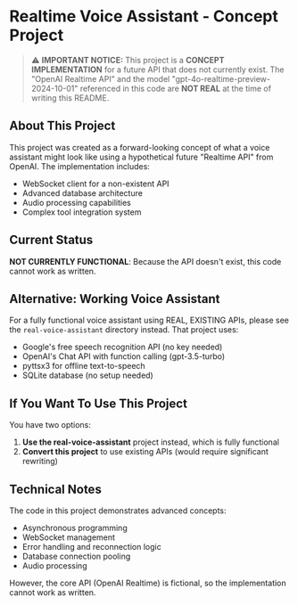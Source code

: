 # Realtime Voice Assistant - Concept Project

> ⚠️ **IMPORTANT NOTICE:** This project is a **CONCEPT IMPLEMENTATION** for a future API that does not currently exist. The "OpenAI Realtime API" and the model "gpt-4o-realtime-preview-2024-10-01" referenced in this code are **NOT REAL** at the time of writing this README.

## About This Project

This project was created as a forward-looking concept of what a voice assistant might look like using a hypothetical future "Realtime API" from OpenAI. The implementation includes:

- WebSocket client for a non-existent API
- Advanced database architecture
- Audio processing capabilities
- Complex tool integration system

## Current Status

**NOT CURRENTLY FUNCTIONAL**: Because the API doesn't exist, this code cannot work as written.

## Alternative: Working Voice Assistant

For a fully functional voice assistant using REAL, EXISTING APIs, please see the `real-voice-assistant` directory instead. That project uses:

- Google's free speech recognition API (no key needed)
- OpenAI's Chat API with function calling (gpt-3.5-turbo)
- pyttsx3 for offline text-to-speech
- SQLite database (no setup needed)

## If You Want To Use This Project

You have two options:

1. **Use the real-voice-assistant** project instead, which is fully functional
2. **Convert this project** to use existing APIs (would require significant rewriting)

## Technical Notes

The code in this project demonstrates advanced concepts:

- Asynchronous programming
- WebSocket management
- Error handling and reconnection logic
- Database connection pooling
- Audio processing

However, the core API (OpenAI Realtime) is fictional, so the implementation cannot work as written.
